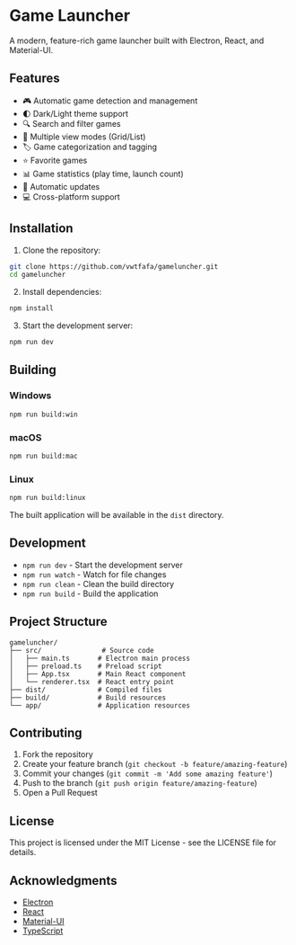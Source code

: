 # Game Launcher

A modern, feature-rich game launcher built with Electron, React, and Material-UI.

## Features

- 🎮 Automatic game detection and management
- 🌓 Dark/Light theme support
- 🔍 Search and filter games
- 📂 Multiple view modes (Grid/List)
- 🏷️ Game categorization and tagging
- ⭐ Favorite games
- 📊 Game statistics (play time, launch count)
- 🔄 Automatic updates
- 💻 Cross-platform support

## Installation

1. Clone the repository:
```bash
git clone https://github.com/vwtfafa/gameluncher.git
cd gameluncher
```

2. Install dependencies:
```bash
npm install
```

3. Start the development server:
```bash
npm run dev
```

## Building

### Windows
```bash
npm run build:win
```

### macOS
```bash
npm run build:mac
```

### Linux
```bash
npm run build:linux
```

The built application will be available in the `dist` directory.

## Development

- `npm run dev` - Start the development server
- `npm run watch` - Watch for file changes
- `npm run clean` - Clean the build directory
- `npm run build` - Build the application

## Project Structure

```
gameluncher/
├── src/               # Source code
│   ├── main.ts       # Electron main process
│   ├── preload.ts    # Preload script
│   ├── App.tsx       # Main React component
│   └── renderer.tsx  # React entry point
├── dist/             # Compiled files
├── build/            # Build resources
└── app/              # Application resources
```

## Contributing

1. Fork the repository
2. Create your feature branch (`git checkout -b feature/amazing-feature`)
3. Commit your changes (`git commit -m 'Add some amazing feature'`)
4. Push to the branch (`git push origin feature/amazing-feature`)
5. Open a Pull Request

## License

This project is licensed under the MIT License - see the LICENSE file for details.

## Acknowledgments

- [Electron](https://www.electronjs.org/)
- [React](https://reactjs.org/)
- [Material-UI](https://mui.com/)
- [TypeScript](https://www.typescriptlang.org/)
